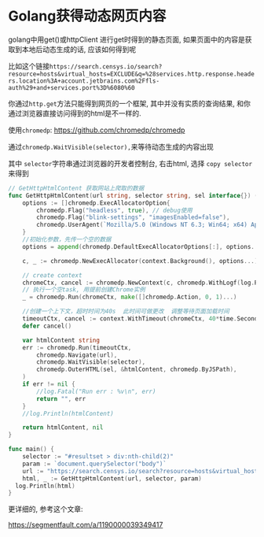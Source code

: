 # Golang获得动态网页内容


golang中用get()或httpClient 进行get时得到的静态页面, 如果页面中的内容是获取到本地后动态生成的话, 应该如何得到呢

<!--more-->

比如这个链接`https://search.censys.io/search?resource=hosts&virtual_hosts=EXCLUDE&q=%28services.http.response.headers.location%3A+account.jetbrains.com%2Ffls-auth%29+and+services.port%3D%6080%60`

你通过`http.get`方法只能得到网页的一个框架, 其中并没有实质的查询结果, 和你通过浏览器直接访问得到的html是不一样的.



使用`chromedp`:  https://github.com/chromedp/chromedp

通过`chromedp.WaitVisible(selector),`来等待动态生成的内容出现

其中 `selector`字符串通过浏览器的开发者控制台, 右击html, 选择 `copy selector`来得到



```go
// GetHttpHtmlContent 获取网站上爬取的数据
func GetHttpHtmlContent(url string, selector string, sel interface{}) (string, error) {
	options := []chromedp.ExecAllocatorOption{
		chromedp.Flag("headless", true), // debug使用
		chromedp.Flag("blink-settings", "imagesEnabled=false"),
		chromedp.UserAgent(`Mozilla/5.0 (Windows NT 6.3; Win64; x64) AppleWebKit/537.36 (KHTML, like Gecko) Chrome/73.0.3683.103 Safari/537.36`),
	}
	//初始化参数，先传一个空的数据
	options = append(chromedp.DefaultExecAllocatorOptions[:], options...)

	c, _ := chromedp.NewExecAllocator(context.Background(), options...)

	// create context
	chromeCtx, cancel := chromedp.NewContext(c, chromedp.WithLogf(log.Printf))
	// 执行一个空task, 用提前创建Chrome实例
	_ = chromedp.Run(chromeCtx, make([]chromedp.Action, 0, 1)...)

	//创建一个上下文，超时时间为40s  此时间可做更改  调整等待页面加载时间
	timeoutCtx, cancel := context.WithTimeout(chromeCtx, 40*time.Second)
	defer cancel()

	var htmlContent string
	err := chromedp.Run(timeoutCtx,
		chromedp.Navigate(url),
		chromedp.WaitVisible(selector),
		chromedp.OuterHTML(sel, &htmlContent, chromedp.ByJSPath),
	)
	if err != nil {
		//log.Fatal("Run err : %v\n", err)
		return "", err
	}
	//log.Println(htmlContent)

	return htmlContent, nil
}
```



```go
func main() {
	selector := "#resultset > div:nth-child(2)"
	param := `document.querySelector("body")`
	url := "https://search.censys.io/search?resource=hosts&virtual_hosts=EXCLUDE&q=%28services.http.response.headers.location%3A+account.jetbrains.com%2Ffls-auth%29+and+services.port%3D%6080%60"
	html, _ := GetHttpHtmlContent(url, selector, param)
  log.Println(html)
}
```



更详细的, 参考这个文章:

https://segmentfault.com/a/1190000039349417


